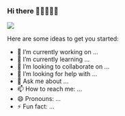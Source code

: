 ### Hi there 👊🏻🙂👍🏻

![](https://github.com/joshmg-CA/joshmg-CA/blob/main/Gifs/giphy%20(1).gif)




Here are some ideas to get you started:

- 🔭 I’m currently working on ...
- 🌱 I’m currently learning ...
- 👯 I’m looking to collaborate on ...
- 🤔 I’m looking for help with ...
- 💬 Ask me about ...
- 📫 How to reach me: ...
- 😄 Pronouns: ...
- ⚡ Fun fact: ...


